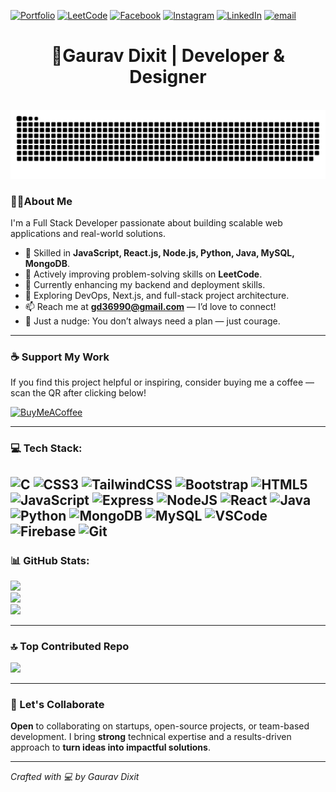 [![Portfolio](https://img.shields.io/badge/Portfolio-Visit%20Now-%2300C897.svg?style=for-the-badge)](https://gaurav-dixit35.github.io/Portfolio/)
 [![LeetCode](https://img.shields.io/badge/LeetCode-%23FFA116.svg?logo=LeetCode&logoColor=white)](https://leetcode.com/u/Gaurav_Dixit_28/) [![Facebook](https://img.shields.io/badge/Facebook-%231877F2.svg?logo=Facebook&logoColor=white)](https://www.facebook.com/profile.php?id=100070377608503) [![Instagram](https://img.shields.io/badge/Instagram-%23E4405F.svg?logo=Instagram&logoColor=white)](https://www.instagram.com/g_dixit_28/) [![LinkedIn](https://img.shields.io/badge/LinkedIn-%230077B5.svg?logo=linkedin&logoColor=white)](https://www.linkedin.com/in/gaurav-dixit-3b0164229/) [![email](https://img.shields.io/badge/Email-D14836?logo=gmail&logoColor=white)](mailto:gd36990@gmail.com)
<br>

<h1 align="center">👋Gaurav Dixit | Developer & Designer</h1>
<br>
<picture>
  <source
    media="(prefers-color-scheme: dark)"
    srcset="https://raw.githubusercontent.com/platane/snk/output/github-contribution-grid-snake-dark.svg"
  />
  <source
    media="(prefers-color-scheme: light)"
    srcset="https://raw.githubusercontent.com/platane/snk/output/github-contribution-grid-snake.svg"
  />
  <img
    alt="github contribution grid snake animation"
    src="https://raw.githubusercontent.com/platane/snk/output/github-contribution-grid-snake.svg"
  />
</picture>

###  👨‍💻About Me


I'm a Full Stack Developer passionate about building scalable web applications and real-world solutions.
- 💼 Skilled in **JavaScript, React.js, Node.js, Python, Java, MySQL, MongoDB**.
- 🧠 Actively improving problem-solving skills on **LeetCode**.
- 🔭 Currently enhancing my backend and deployment skills.
- 🌱 Exploring DevOps, Next.js, and full-stack project architecture.
- 📫 Reach me at **gd36990@gmail.com** — I’d love to connect!
- 🌟 Just a nudge: You don’t always need a plan — just courage.

---
### ☕ Support My Work  
If you find this project helpful or inspiring, consider buying me a coffee — scan the QR after clicking below!

[![BuyMeACoffee](https://img.shields.io/badge/Buy%20Me%20a%20Coffee-ffdd00?style=for-the-badge&logo=buy-me-a-coffee&logoColor=black)](https://i.postimg.cc/wBPmkSM5/my-qr.jpg)


---
### 💻 Tech Stack:
![C](https://img.shields.io/badge/c-%2300599C.svg?style=for-the-badge&logo=c&logoColor=white) ![CSS3](https://img.shields.io/badge/css3-%231572B6.svg?style=for-the-badge&logo=css3&logoColor=white) ![TailwindCSS](https://img.shields.io/badge/tailwindcss-%2338B2AC.svg?style=for-the-badge&logo=tailwind-css&logoColor=white) ![Bootstrap](https://img.shields.io/badge/bootstrap-%238511FA.svg?style=for-the-badge&logo=bootstrap&logoColor=white) ![HTML5](https://img.shields.io/badge/html5-%23E34F26.svg?style=for-the-badge&logo=html5&logoColor=white) ![JavaScript](https://img.shields.io/badge/javascript-%23323330.svg?style=for-the-badge&logo=javascript&logoColor=%23F7DF1E) ![Express](https://img.shields.io/badge/Express.js-%23000000.svg?style=for-the-badge&logo=express&logoColor=white)  ![NodeJS](https://img.shields.io/badge/node.js-6DA55F?style=for-the-badge&logo=node.js&logoColor=white) ![React](https://img.shields.io/badge/react-%2320232a.svg?style=for-the-badge&logo=react&logoColor=%2361DAFB) ![Java](https://img.shields.io/badge/Java-%23ED8B00.svg?style=for-the-badge&logo=openjdk&logoColor=white) ![Python](https://img.shields.io/badge/python-%233776AB.svg?style=for-the-badge&logo=python&logoColor=white) ![MongoDB](https://img.shields.io/badge/MongoDB-%234ea94b.svg?style=for-the-badge&logo=mongodb&logoColor=white)  ![MySQL](https://img.shields.io/badge/mysql-4479A1.svg?style=for-the-badge&logo=mysql&logoColor=white) ![VSCode](https://img.shields.io/badge/VSCode-%23007ACC.svg?style=for-the-badge&logo=visualstudiocode&logoColor=white) ![Firebase](https://img.shields.io/badge/Firebase-%23039BE5.svg?style=for-the-badge&logo=firebase&logoColor=white) ![Git](https://img.shields.io/badge/Git-%23F05033.svg?style=for-the-badge&logo=git&logoColor=white)
---

### 📊 GitHub Stats:
![](https://github-readme-stats.vercel.app/api?username=gaurav-dixit35&theme=dark&hide_border=false&include_all_commits=true&count_private=true)<br/>
![](https://nirzak-streak-stats.vercel.app/?user=gaurav-dixit35&theme=dark&hide_border=false)<br/>
![](https://github-readme-stats.vercel.app/api/top-langs/?username=gaurav-dixit35&theme=dark&hide_border=false&include_all_commits=true&count_private=true&layout=compact)

---
### 🔝 Top Contributed Repo
![](https://github-contributor-stats.vercel.app/api?username=gaurav-dixit35&limit=5&theme=dark&combine_all_yearly_contributions=true)

---
### 🚀 Let's Collaborate

**Open** to collaborating on startups, open-source projects, or team-based development. I bring **strong** technical expertise and a results-driven approach to **turn ideas into impactful solutions**.

---

*Crafted with 💻 by Gaurav Dixit*
